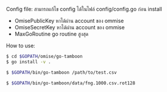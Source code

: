 Config file:
สามารถแก้ไข config ได้ในไฟล์ config/config.go ก่อน install
- OmisePublicKey หาได้ผ่าน account ของ ommise
-	OmiseSecretKey หาได้ผ่าน account ของ ommise
-	MaxGoRoutine   go routine สูงสุด



How to use:
```sh
$ cd $GOPATH/omise/go-tamboon
$ go install -v .

$ $GOPATH/bin/go-tamboon /path/to/test.csv

$ $GOPATH/bin/go-tamboon/data/fng.1000.csv.rot128

```